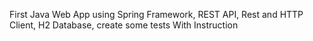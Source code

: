 First Java Web App using Spring Framework, REST API, Rest and HTTP Client, H2 Database, create some tests With Instruction
